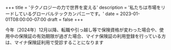 +++
title = 'テクノロジーの力で世界を変える'
description = '私たちは市場をリードしているグローバルテックカンパニーです。'
date = 2023-01-01T08:00:00-07:00
draft = false
+++

今年（2024年）12月以降、転職や引っ越し等で保険資格が変わった場合や、使用中の保険証の有効期限が過ぎた場合、マイナ保険証の利用登録を行っている方は、マイナ保険証利用で受診することになります
